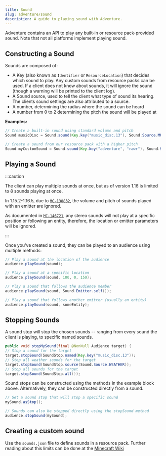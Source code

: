 ```yaml
---
title: Sound
slug: adventure/sound
description: A guide to playing sound with Adventure.
---
```


Adventure contains an API to play any built-in or resource pack-provided sound. Note that
not all platforms implement playing sound.

## Constructing a Sound

Sounds are composed of:
  * A Key (also known as `Identifier` or `ResourceLocation`) that decides which sound to play. Any custom sounds from resource packs can be used. If a client does not know about sounds, it will ignore the sound (though a warning will be printed to the client log).
  * A Sound source, used to tell the client what type of sound its hearing. The clients sound settings are also attributed to a source.
  * A number, determining the radius where the sound can be heard
  * A number from 0 to 2 determining the pitch the sound will be played at

**Examples:**

```java
// Create a built-in sound using standard volume and pitch
Sound musicDisc = Sound.sound(Key.key("music_disc.13"), Sound.Source.MUSIC, 1f, 1f);

// Create a sound from our resource pack with a higher pitch
Sound myCustomSound = Sound.sound(Key.key("adventure", "rawr"), Sound.Source.AMBIENT, 1f, 1.1f);
```

## Playing a Sound

:::caution

The client can play multiple sounds at once, but as of version 1.16 is limited to 8 sounds playing at once.

In 1.15.2-1.16.5, due to [`MC-138832`](https://bugs.mojang.com/browse/MC-138832), the volume and pitch of sounds played with an emitter are ignored.

As documented in [`MC-146721`](https://bugs.mojang.com/browse/MC-146721), any stereo sounds will not play at a specific position or following an entity, therefore, the location or emitter parameters will be ignored.

:::

Once you've created a sound, they can be played to an audience using multiple methods:

```java
// Play a sound at the location of the audience
audience.playSound(sound);

// Play a sound at a specific location
audience.playSound(sound, 100, 0, 150);

// Play a sound that follows the audience member
audience.playSound(sound, Sound.Emitter.self());

// Play a sound that follows another emitter (usually an entity)
audience.playSound(sound, someEntity);
```

## Stopping Sounds

A sound stop will stop the chosen sounds -- ranging from every sound the client is playing, to specific named sounds.

```java
public void stopMySound(final @NonNull Audience target) {
// Stop a sound for the target
target.stopSound(SoundStop.named(Key.key("music_disc.13"));
// Stop all weather sounds for the target
target.stopSound(SoundStop.source(Sound.Source.WEATHER));
// Stop all sounds for the target
target.stopSound(SoundStop.all());
```

Sound stops can be constructed using the methods in the example block above.
Alternatively, they can be constructed directly from a sound.

```java
// Get a sound stop that will stop a specific sound
mySound.asStop();

// Sounds can also be stopped directly using the stopSound method
audience.stopSound(mySound);
```

## Creating a custom sound

Use the `sounds.json` file to define sounds in a resource pack. Further reading about this limits can be done at the [Minecraft Wiki](https://minecraft.wiki/w/Sounds.json)
